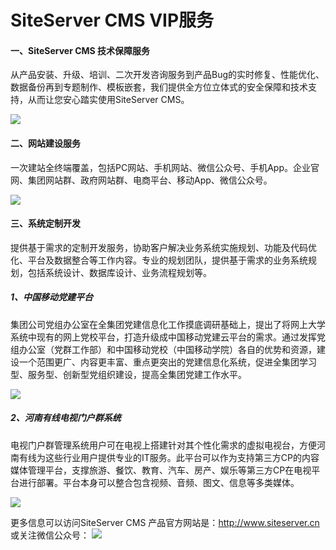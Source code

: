 # SiteServer CMS VIP服务

#### 一、SiteServer CMS 技术保障服务

从产品安装、升级、培训、二次开发咨询服务到产品Bug的实时修复、性能优化、数据备份再到专题制作、模板嵌套，我们提供全方位立体式的安全保障和技术支持，从而让您安心踏实使用SiteServer CMS。

![](/assets/113.jpg)

#### 二、网站建设服务

一次建站全终端覆盖，包括PC网站、手机网站、微信公众号、手机App。企业官网、集团网站群、政府网站群、电商平台、移动App、微信公众号。

![](/assets/114.jpg)

#### 三、系统定制开发

提供基于需求的定制开发服务，协助客户解决业务系统实施规划、功能及代码优化、平台及数据整合等工作内容。专业的规划团队，提供基于需求的业务系统规划，包括系统设计、数据库设计、业务流程规划等。

##### 1、中国移动党建平台

集团公司党组办公室在全集团党建信息化工作摸底调研基础上，提出了将网上大学系统中现有的网上党校平台，打造升级成中国移动党建云平台的需求。通过发挥党组办公室（党群工作部）和中国移动党校（中国移动学院）各自的优势和资源，建设一个范围更广、内容更丰富、重点更突出的党建信息化系统，促进全集团学习型、服务型、创新型党组织建设，提高全集团党建工作水平。

![](/assets/115.png)

##### 2、河南有线电视门户群系统

电视门户群管理系统用户可在电视上搭建针对其个性化需求的虚拟电视台，方便河南有线为这些行业用户提供专业的IT服务。此平台可以作为支持第三方CP的内容媒体管理平台，支撑旅游、餐饮、教育、汽车、房产、娱乐等第三方CP在电视平台进行部署。平台本身可以整合包含视频、音频、图文、信息等多类媒体。

![](/assets/116.png)


更多信息可以访问SiteServer CMS 产品官方网站是：http://www.siteserver.cn 
或关注微信公众号：
![](/assets/qrcode_for_wx.jpg)
